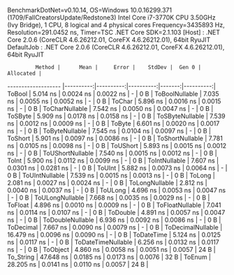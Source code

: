 
BenchmarkDotNet=v0.10.14, OS=Windows 10.0.16299.371 (1709/FallCreatorsUpdate/Redstone3)
Intel Core i7-3770K CPU 3.50GHz (Ivy Bridge), 1 CPU, 8 logical and 4 physical cores
Frequency=3435893 Hz, Resolution=291.0452 ns, Timer=TSC
.NET Core SDK=2.1.103
  [Host]     : .NET Core 2.0.6 (CoreCLR 4.6.26212.01, CoreFX 4.6.26212.01), 64bit RyuJIT
  DefaultJob : .NET Core 2.0.6 (CoreCLR 4.6.26212.01, CoreFX 4.6.26212.01), 64bit RyuJIT


             Method |      Mean |     Error |    StdDev |  Gen 0 | Allocated |
------------------- |----------:|----------:|----------:|-------:|----------:|
             ToBool |  5.014 ns | 0.0024 ns | 0.0022 ns |      - |       0 B |
     ToBoolNullable |  7.035 ns | 0.0055 ns | 0.0052 ns |      - |       0 B |
             ToChar |  5.896 ns | 0.0016 ns | 0.0015 ns |      - |       0 B |
     ToCharNullable |  7.542 ns | 0.0050 ns | 0.0047 ns |      - |       0 B |
            ToSByte |  5.909 ns | 0.0178 ns | 0.0158 ns |      - |       0 B |
    ToSByteNullable |  7.539 ns | 0.0012 ns | 0.0009 ns |      - |       0 B |
             ToByte |  6.601 ns | 0.0020 ns | 0.0017 ns |      - |       0 B |
     ToByteNullable |  7.545 ns | 0.0104 ns | 0.0097 ns |      - |       0 B |
            ToShort |  5.901 ns | 0.0097 ns | 0.0086 ns |      - |       0 B |
    ToShortNullable |  7.781 ns | 0.0105 ns | 0.0098 ns |      - |       0 B |
           ToUShort |  5.893 ns | 0.0015 ns | 0.0012 ns |      - |       0 B |
   ToUShortNullable |  7.540 ns | 0.0015 ns | 0.0012 ns |      - |       0 B |
              ToInt |  5.900 ns | 0.0112 ns | 0.0099 ns |      - |       0 B |
      ToIntNullable |  7.607 ns | 0.0301 ns | 0.0281 ns |      - |       0 B |
             ToUInt |  5.882 ns | 0.0073 ns | 0.0064 ns |      - |       0 B |
     ToUIntNullable |  7.539 ns | 0.0015 ns | 0.0013 ns |      - |       0 B |
             ToLong |  2.081 ns | 0.0027 ns | 0.0024 ns |      - |       0 B |
     ToLongNullable |  2.812 ns | 0.0040 ns | 0.0037 ns |      - |       0 B |
            ToULong |  4.696 ns | 0.0053 ns | 0.0047 ns |      - |       0 B |
    ToULongNullable |  7.668 ns | 0.0035 ns | 0.0029 ns |      - |       0 B |
            ToFloat |  4.896 ns | 0.0010 ns | 0.0009 ns |      - |       0 B |
    ToFloatNullable |  7.041 ns | 0.0114 ns | 0.0107 ns |      - |       0 B |
           ToDouble |  4.891 ns | 0.0057 ns | 0.0047 ns |      - |       0 B |
   ToDoubleNullable |  6.936 ns | 0.0092 ns | 0.0086 ns |      - |       0 B |
          ToDecimal |  7.667 ns | 0.0090 ns | 0.0079 ns |      - |       0 B |
  ToDecimalNullable | 16.479 ns | 0.0096 ns | 0.0090 ns |      - |       0 B |
         ToDateTime |  5.124 ns | 0.0125 ns | 0.0117 ns |      - |       0 B |
 ToDateTimeNullable |  6.256 ns | 0.0132 ns | 0.0117 ns |      - |       0 B |
           ToObject |  4.860 ns | 0.0058 ns | 0.0051 ns | 0.0057 |      24 B |
          To_String | 47.648 ns | 0.0185 ns | 0.0173 ns | 0.0076 |      32 B |
             ToEnum | 28.205 ns | 0.0141 ns | 0.0110 ns | 0.0057 |      24 B |
